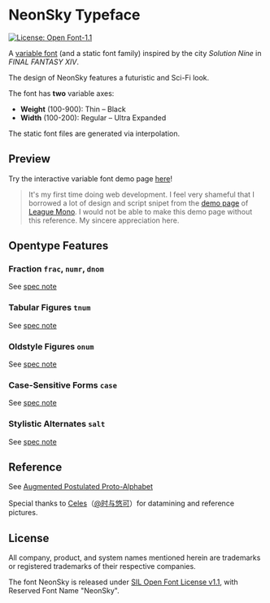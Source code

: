 # NeonSky Typeface
 [![License: Open Font-1.1](https://img.shields.io/badge/License-OFL_1.1-lightgreen.svg)](https://opensource.org/licenses/OFL-1.1)

A [variable font](https://web.dev/variable-fonts/) (and a static font family) inspired by the city _Solution Nine_ in _FINAL FANTASY XIV_.

The design of NeonSky features a futuristic and Sci-Fi look.

The font has **two** variable axes:

- **Weight** (100-900): Thin – Black
- **Width** (100-200): Regular – Ultra Expanded

The static font files are generated via interpolation.

## Preview

Try the interactive variable font demo page [here](https://karaipsum.github.io/neonsky-demo.html)!
> It's my first time doing web development. I feel very shameful that I borrowed a lot of design and script snipet from the [demo page](https://demos.tyfromtheinternet.com/leaguemonovariable/) of [League Mono](https://github.com/theleagueof/league-mono). I would not be able to make this demo page without this reference. My sincere appreciation here.

## Opentype Features

### Fraction `frac`, `numr`, `dnom`

See [spec note](https://learn.microsoft.com/en-us/typography/opentype/spec/features_fj#frac)

### Tabular Figures `tnum`

See [spec note](https://learn.microsoft.com/en-us/typography/opentype/spec/features_pt#tnum)

### Oldstyle Figures `onum`

See [spec note](https://learn.microsoft.com/en-us/typography/opentype/spec/features_ko#onum)

### Case-Sensitive Forms `case`

See [spec note](https://learn.microsoft.com/en-us/typography/opentype/spec/features_ae#case)

### Stylistic Alternates `salt`

See [spec note](https://learn.microsoft.com/en-us/typography/opentype/spec/features_pt#salt)

## Reference

See [Augmented Postulated Proto-Alphabet](https://github.com/karaipsum/Postulated-Proto-Alphabet)

Special thanks to [Celes](https://club.huijiwiki.com/wiki/%E7%89%B9%E6%AE%8A:%E9%A9%BE%E9%A9%B6%E5%AE%A4#/user/45979/main)（[@时与悠可](https://weibo.com/u/3506214112)）for datamining and reference pictures.

## License

All company, product, and system names mentioned herein are trademarks or registered trademarks of their respective companies.

The font NeonSky is released under [SIL Open Font License v1.1](https://openfontlicense.org/), with Reserved Font Name "NeonSky".